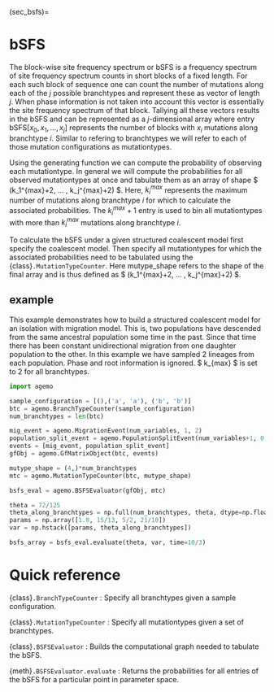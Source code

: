 (sec_bsfs)=
# bSFS


The block-wise site frequency spectrum or bSFS is a frequency spectrum of site frequency spectrum counts in short blocks of a fixed length. For each such block of sequence one can count the number of mutations along each of the $j$ possible branchtypes and represent these as vector of length $j$. When phase information is not taken into account this vector is essentially the site frequency spectrum of that block. Tallying all these vectors results in the bSFS and can be represented as a $j$-dimensional array where entry bSFS$[x_0,x_1,...,x_j]$ represents the number of blocks with $x_i$ mutations along branchtype $i$. Similar to refering to branchtypes we will refer to each of those mutation configurations as mutationtypes.

Using the generating function we can compute the probability of observing each mutationtype. In general we will compute the probabilities for all observed mutationtypes at once and tabulate them as an array of shape $ (k_1^{max}+2, ... , k_j^{max}+2) $. Here, $k_i^{max}$ represents the maximum number of mutations along branchtype $i$ for which to calculate the associated probabilities. The $k_i^{max}+1$ entry is used to bin all mutationtypes with more than $k_i^{max}$ mutations along branchtype $i$.

To calculate the bSFS under a given structured coalescent model first specify the coalescent model. Then specify all mutationtypes for which the associated probabilities need to be tabulated using the {class}`.MutationTypeCounter`. Here mutype_shape refers to the shape of the final array and is thus defined as $ (k_1^{max}+2, ... , k_j^{max}+2) $.

## example 

This example demonstrates how to build a structured coalescent model for an isolation with migration model. This is, two populations have descended from the same ancestral population some time in the past. Since that time there has been constant unidirectional migration from one daughter population to the other. In this example we have sampled 2 lineages from each population. Phase and root information is ignored. $ k_{max} $ is set to 2 for all branchtypes.

```python
import agemo

sample_configuration = [(),('a', 'a'), ('b', 'b')]
btc = agemo.BranchTypeCounter(sample_configuration)
num_branchtypes = len(btc)

mig_event = agemo.MigrationEvent(num_variables, 1, 2)
population_split_event = agemo.PopulationSplitEvent(num_variables+1, 0, 1, 2)
events = [mig_event, population_split_event]
gfObj = agemo.GfMatrixObject(btc, events)

mutype_shape = (4,)*num_branchtypes
mtc = agemo.MutationTypeCounter(btc, mutype_shape)

bsfs_eval = agemo.BSFSEvaluator(gfObj, mtc)

theta = 72/125
theta_along_branchtypes = np.full(num_branchtypes, theta, dtype=np.float64)
params = np.array([1.0, 15/13, 5/2, 21/10])
var = np.hstack([params, theta_along_branchtypes])

bsfs_array = bsfs_eval.evaluate(theta, var, time=10/3)
```

# Quick reference


{class}`.BranchTypeCounter`
: Specify all branchtypes given a sample configuration.

{class}`.MutationTypeCounter`
: Specify all mutationtypes given a set of branchtypes.

{class}`.BSFSEvaluator`
: Builds the computational graph needed to tabulate the bSFS.

{meth}`.BSFSEvaluator.evaluate`
: Returns the probabilities for all entries of the bSFS for a particular point in parameter space.